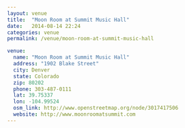 ```yaml
---
layout: venue 
title:  "Moon Room at Summit Music Hall"
date:   2014-08-14 22:24
categories: venue
permalink: /venue/moon-room-at-summit-music-hall

venue:
  name: "Moon Room at Summit Music Hall"
  address: "1902 Blake Street"
  city: Denver
  state: Colorado
  zip: 80202
  phone: 303-487-0111
  lat: 39.75337
  lon: -104.99524
  osm_link: http://www.openstreetmap.org/node/3017417506
  website: http://www.moonroomatsummit.com
---
```

